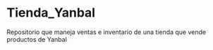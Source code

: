 # Tienda_Yanbal
Repositorio que maneja ventas e inventario de una tienda que vende productos de Yanbal
